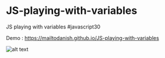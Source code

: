 # JS-playing-with-variables
JS playing with variables
#javascript30



Demo : <https://mailtodanish.github.io/JS-playing-with-variables>

![alt text](/static/img.gif)
